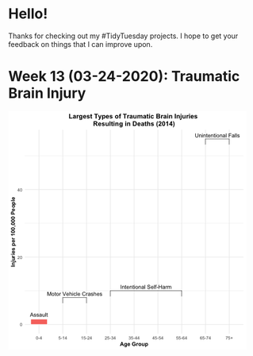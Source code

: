 # Hello!

Thanks for checking out my #TidyTuesday projects. I hope to get your feedback on things that I can improve upon. 

# Week 13 (03-24-2020): Traumatic Brain Injury

![Image description](https://github.com/lkp124/mytidytuesday/blob/master/TBI_03_27/TBI_03_27.gif)
